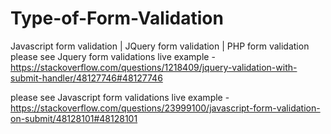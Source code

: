 # Type-of-Form-Validation
Javascript form validation | JQuery form validation | PHP form validation 
please see Jquery form validations live example - https://stackoverflow.com/questions/1218409/jquery-validation-with-submit-handler/48127746#48127746

please see Javascript form validations live example - https://stackoverflow.com/questions/23999100/javascript-form-validation-on-submit/48128101#48128101
